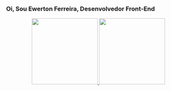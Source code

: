 ### Oi, Sou Ewerton Ferreira, Desenvolvedor Front-End

<div align="center">
  <a href="https://github.com/EwertonFrontend">
  <img height="180em" src="https://github-readme-stats.vercel.app/api?username=EwertonFrontend&show_icons=true&theme=dracula&include_all_commits=true&count_private=true"/>
  <img height="180em" src="https://github-readme-stats.vercel.app/api/top-langs/?username=EwertonFrontend&layout=compact&langs_count=7&theme=dracula"/>
</div>
